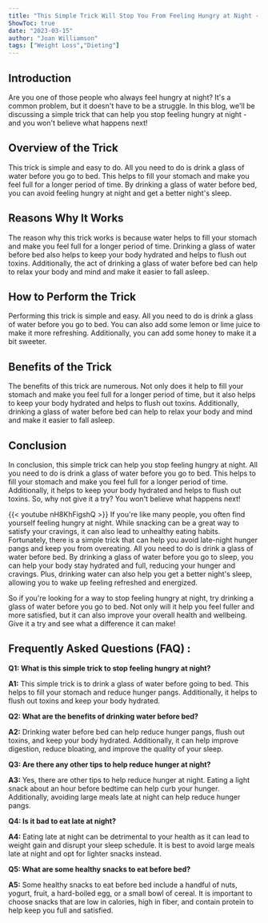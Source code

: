 ```yaml
---
title: "This Simple Trick Will Stop You From Feeling Hungry at Night - You Won't Believe What Happens Next!"
ShowToc: true 
date: "2023-03-15"
author: "Joan Williamson" 
tags: ["Weight Loss","Dieting"]
---
```

## Introduction
Are you one of those people who always feel hungry at night? It's a common problem, but it doesn't have to be a struggle. In this blog, we'll be discussing a simple trick that can help you stop feeling hungry at night - and you won't believe what happens next! 

## Overview of the Trick
This trick is simple and easy to do. All you need to do is drink a glass of water before you go to bed. This helps to fill your stomach and make you feel full for a longer period of time. By drinking a glass of water before bed, you can avoid feeling hungry at night and get a better night's sleep. 

## Reasons Why It Works
The reason why this trick works is because water helps to fill your stomach and make you feel full for a longer period of time. Drinking a glass of water before bed also helps to keep your body hydrated and helps to flush out toxins. Additionally, the act of drinking a glass of water before bed can help to relax your body and mind and make it easier to fall asleep. 

## How to Perform the Trick
Performing this trick is simple and easy. All you need to do is drink a glass of water before you go to bed. You can also add some lemon or lime juice to make it more refreshing. Additionally, you can add some honey to make it a bit sweeter. 

## Benefits of the Trick
The benefits of this trick are numerous. Not only does it help to fill your stomach and make you feel full for a longer period of time, but it also helps to keep your body hydrated and helps to flush out toxins. Additionally, drinking a glass of water before bed can help to relax your body and mind and make it easier to fall asleep. 

## Conclusion
In conclusion, this simple trick can help you stop feeling hungry at night. All you need to do is drink a glass of water before you go to bed. This helps to fill your stomach and make you feel full for a longer period of time. Additionally, it helps to keep your body hydrated and helps to flush out toxins. So, why not give it a try? You won't believe what happens next!

{{< youtube nH8KhFigshQ >}} 
If you're like many people, you often find yourself feeling hungry at night. While snacking can be a great way to satisfy your cravings, it can also lead to unhealthy eating habits. Fortunately, there is a simple trick that can help you avoid late-night hunger pangs and keep you from overeating. All you need to do is drink a glass of water before bed. By drinking a glass of water before you go to sleep, you can help your body stay hydrated and full, reducing your hunger and cravings. Plus, drinking water can also help you get a better night's sleep, allowing you to wake up feeling refreshed and energized. 

So if you're looking for a way to stop feeling hungry at night, try drinking a glass of water before you go to bed. Not only will it help you feel fuller and more satisfied, but it can also improve your overall health and wellbeing. Give it a try and see what a difference it can make!

## Frequently Asked Questions (FAQ) :
**Q1: What is this simple trick to stop feeling hungry at night?**

**A1:** This simple trick is to drink a glass of water before going to bed. This helps to fill your stomach and reduce hunger pangs. Additionally, it helps to flush out toxins and keep your body hydrated.

**Q2: What are the benefits of drinking water before bed?**

**A2:** Drinking water before bed can help reduce hunger pangs, flush out toxins, and keep your body hydrated. Additionally, it can help improve digestion, reduce bloating, and improve the quality of your sleep.

**Q3: Are there any other tips to help reduce hunger at night?**

**A3:** Yes, there are other tips to help reduce hunger at night. Eating a light snack about an hour before bedtime can help curb your hunger. Additionally, avoiding large meals late at night can help reduce hunger pangs.

**Q4: Is it bad to eat late at night?**

**A4:** Eating late at night can be detrimental to your health as it can lead to weight gain and disrupt your sleep schedule. It is best to avoid large meals late at night and opt for lighter snacks instead.

**Q5: What are some healthy snacks to eat before bed?**

**A5:** Some healthy snacks to eat before bed include a handful of nuts, yogurt, fruit, a hard-boiled egg, or a small bowl of cereal. It is important to choose snacks that are low in calories, high in fiber, and contain protein to help keep you full and satisfied.




